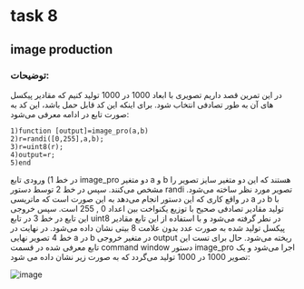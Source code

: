 # task 8

## image production

### توضیحات:
در این تمرین قصد داریم تصویری با ابعاد 1000 در 1000 تولید کنیم که مقادیر پیکسل های آن به طور تصادفی انتخاب شود. برای اینکه این کد قابل حمل باشد، این کد به صورت تابع در ادامه معرفی می‌شود:

```
1)function [output]=image_pro(a,b)
2)r=randi([0,255],a,b);
3)r=uint8(r);
4)output=r;
5)end
```

در خط 1) ورودی تابع image_pro دو متغیر a و b هستند که این دو متغیر سایز تصویر را مشخص می‌کنند. سپس در خط 2 توسط دستور randi تصویر مورد نظر ساخته می‌شود. در واقع کاری که این دستور انجام می‌دهد به این صورت است که ماتریسی a در b با تولید مقادیر تصادفی صحیح با توزیع یکنواخت بین اعداد 0 , 255 است. سپس خروجی این تایع در خط 3 در تابع uint8 در نطر گرفته می‌شود و با استفاده از این تابع مقادیر پیکسل تولید شده به صورت عدد بدون علامت 8 بیتی نشان داده می‌شود. در نهایت در خط 4 تصویر نهایی a در b در متغیر خروجی output ریخته می‌شود. حال برای تست این تابع معرفی شده در قسمت command window دستور image_pro اجرا می‌شود و یک تصویر 1000 در 1000 تولید می‌گردد که به صورت زیر نشان داده می شود:

![image](https://user-images.githubusercontent.com/95109502/161347803-686d9b6b-b898-4a53-8718-4684668da526.png)
